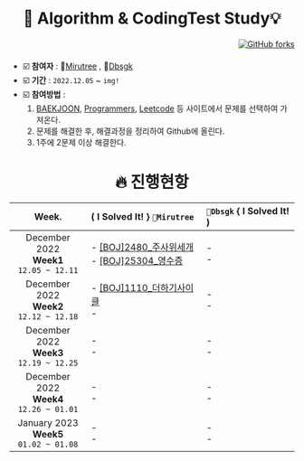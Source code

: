 <div align=center><h1>  🧠 Algorithm & CodingTest Study💡  </h1></div>
<div align=right>
   
[![GitHub forks](https://img.shields.io/github/forks/mirutree/AlgorithmStudy?style=social)](https://github.com/mirutree/AlgorithmStudy/fork)
</div>
   
#### 
 - ☑️ **참여자** : 🐣[Mirutree](https://github.com/mirutree) , 🐤[Dbsgk](https://github.com/dbsgk)
 - ☑️ **기간** : `2022.12.05` ~ `img!`
 - ☑️ **참여방법** :    
    1. [BAEKJOON](https://www.acmicpc.net/), [Programmers](https://programmers.co.kr/), [Leetcode](https://programmers.co.kr/) 등 사이트에서 문제를 선택하여 가져온다.
    2. 문제를 해결한 후, 해결과정을 정리하여 Github에 올린다.
    3. 1주에 2문제 이상 해결한다.   
   
   
<div align=center><h1> 🔥 진행현항  </h1></div>
   
| Week. | ( I Solved It! } `🐣Mirutree` | `🐤Dbsgk` { I Solved It! ) |
|:-----:|:----------------|:----------------|
| December 2022 <br> **Week1** <br> `12.05 ~ 12.11` |- [[BOJ]2480_주사위세개](https://github.com/mirutree/AlgorithmStudy/blob/main/mirutree/WEEK1/%5BBOJ%5D2480_%EC%A3%BC%EC%82%AC%EC%9C%84%EC%84%B8%EA%B0%9C.md) <br> - [[BOJ]25304_영수증](https://github.com/mirutree/AlgorithmStudy/blob/main/mirutree/WEEK1/%5BBOJ%5D25304_%EC%98%81%EC%88%98%EC%A6%9D.md) |- <br> - |
| December 2022 <br> **Week2** <br> `12.12 ~ 12.18` |- [[BOJ]1110_더하기사이클](https://github.com/mirutree/AlgorithmStudy/blob/main/mirutree/WEEK2/%5BBOJ%5D1110_%EB%8D%94%ED%95%98%EA%B8%B0%EC%82%AC%EC%9D%B4%ED%81%B4.md) <br> - |- <br> - |
| December 2022 <br> **Week3** <br> `12.19 ~ 12.25` |- <br> - |- <br> - |
| December 2022 <br> **Week4** <br> `12.26 ~ 01.01` |- <br> - |- <br> - |
| January 2023 <br> **Week5** <br> `01.02 ~ 01.08` |- <br> - |- <br> - |
